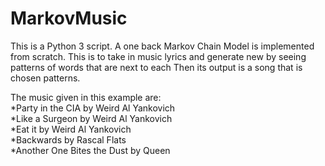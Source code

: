 # MarkovMusic
This is a Python 3 script. A one back Markov Chain Model is implemented from scratch. This is to take in music lyrics and generate new by seeing patterns of words that are next to each Then its output is a song that is chosen patterns.

The music given in this example are:  
*Party in the CIA by Weird Al Yankovich  
*Like a Surgeon by Weird Al Yankovich  
*Eat it by Weird Al Yankovich  
*Backwards by Rascal Flats  
*Another One Bites the Dust by Queen  
